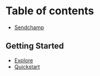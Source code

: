 # Table of contents

* [Sendchamp](README.md)

## Getting Started

* [Explore](getting-started/explore.md)
* [Quickstart](getting-started/quickstart.md)

